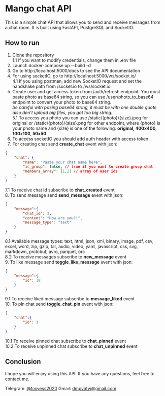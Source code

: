 # Mango chat API
This is a simple chat API that allows you to send and receive messages from a chat room. It is built using FastAPI, PostgreSQL and SocketIO.

## How to run
1. Clone the repository  
1.1 If you want to modify credentials, change them in .env file  
2. Launch docker-compose up --build -d  
3. Go to http://localhost:5000/docs to see the API documentation  
4. For using socketIO, go to http://localhost:5000/ws/socket.io/  
4.1 If you using postman, add new SocketIO request and set the handshake path from /socket.io to /ws/socket.io
5. Create user and get access token from /auth/refresh endpoint. You must paste photo as base64 string, so you can use /user/photo_to_base64 endpoint to convert your photo to base64 string.  
*be careful with pasing base64 string, it must be with one double quote*  
*also don't upload big files, you got too big string.*  
5.1 To access you photo you can use /static/{photo}/{size}.jpeg for original or /static/{photo}/{size}.png for other endpoint, where {photo} is your photo name and {size} is one of the following:  **original, 400x400, 100x100, 50x50**  
6. To access socketIO you should add auth header with access token 
7. For creating chat send **create_chat** event with json:  
```json
{
    "chat": {
        "name": "Paste your chat name here",
        "is_group": false, // true if you want to create group chat
        "members_array": [1,2] // array of user ids
    }
}
```
7.1 To receive chat id subscribe to **chat_created** event   
8. To send message send **send_message** event with json:  
```json
{
    "message":{
        "chat_id": 3,
        "content": "How are you?!",
        "message_type": "text"
    }
}
```
8.1 Available message types:  text, html, json, xml, binary, image, pdf, csv, excel, word, zip, gzip, tar, audio, video, yaml, javascript, css, svg, markdown, protobuf, avro, parquet, orc  
8.2 To receive messages subscribe to **new_message** event  
9. To like message send **toggle_like_message** event with json:  
```json
{
    "message":{
        "id": 18
    }
}
```
9.1 To receive liked message subscribe to **message_liked** event   
10. To pin chat send **toggle_chat_pin** event with json:   
```json
{
    "chat":{
        "id": 3
    }
}
```
10.1 To receive pinned chat subscribe to **chat_pinned** event   
10.2 To receive unpinned chat subscribe to **chat_unpinned** event   

## Conclusion
I hope you will enjoy using this API. If you have any questions, feel free to contact me.

Telegram: [@foxyess2020](https://t.me/foxyess2020)
Gmail: [dmpyatyi@gmail.com](mailto:dmpyatyi@gmail.com)
